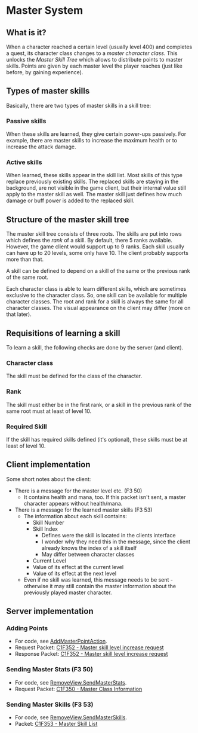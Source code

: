﻿# Master System

## What is it?
When a character reached a certain level (usually level 400) and completes a quest,
its character class changes to a *master character class*.
This unlocks the *Master Skill Tree* which allows to distribute points to master skills.
Points are given by each master level the player reaches (just like before, by gaining experience).

## Types of master skills
Basically, there are two types of master skills in a skill tree:

### Passive skills
When these skills are learned, they give certain power-ups passively. For example, there are
master skills to increase the maximum health or to increase the attack damage.

### Active skills
When learned, these skills appear in the skill list. Most skills of this type replace
previously existing skills. The replaced skills are staying in the background, are not visible
in the game client, but their internal value still apply to the master skill as well.
The master skill just defines how much damage or buff power is added to the replaced skill.

## Structure of the master skill tree
The master skill tree consists of three roots.
The skills are put into rows which defines the *rank* of a skill.
By default, there 5 ranks available. However, the game client would support up to 9 ranks.
Each skill usually can have up to 20 levels, some only have 10. The client probably supports more than that.

A skill can be defined to depend on a skill of the same or the previous rank of the same root.

Each character class is able to learn different skills, which are sometimes exclusive to the
character class. So, one skill can be available for multiple character classes.
The root and rank for a skill is always the same for all character classes.
The visual appearance on the client may differ (more on that later).


## Requisitions of learning a skill
To learn a skill, the following checks are done by the server (and client).

### Character class
The skill must be defined for the class of the character.

### Rank
The skill must either be in the first rank, or a skill in the previous rank of the same root must at least of level 10.

### Required Skill
If the skill has required skills defined (it's optional), these skills must be at least of level 10.

## Client implementation
Some short notes about the client:
  * There is a message for the master level etc. (F3 50)
    * It contains health and mana, too. If this packet isn't sent, a master character appears without health/mana.
  * There is a message for the learned master skills (F3 53)
    * The information about each skill contains:
      * Skill Number
      * Skill Index
        * Defines were the skill is located in the clients interface
        * I wonder why they need this in the message, since the client already knows the index of a skill itself
        * May differ between character classes
      * Current Level
      * Value of its effect at the current level
      * Value of its effect at the next level
    * Even if no skill was learned, this message needs to be sent - otherwise it may still
      contain the master information about the previously played master character.

## Server implementation

### Adding Points
* For code, see [AddMasterPointAction](../src/GameLogic/PlayerActions/Character/AddMasterPointAction.cs).
* Request Packet: [C1F352 - Master skill level increase request](Packets/C1F352%20-%20Master%20skill%20level%20increase%20request.md>)
* Response Packet: [C1F352 - Master skill level increase request](Packets/C1F352%20-%20Master%20skill%20level%20increase%20response.md>)

### Sending Master Stats (F3 50)
* For code, see [RemoveView.SendMasterStats](../src/GameServer/RemoteView/RemoteView.cs).
* Request Packet: [C1F350 - Master Class Information](Packets/C1F350%20-%20Master%20Class%20Information.md>)

### Sending Master Skills (F3 53)
* For code, see [RemoveView.SendMasterSkills](../src/GameServer/RemoteView/RemoteView.cs).
* Packet: [C1F353 - Master Skill List](Packets/C1F353%20-%20Master%20Skill%20List.md>)